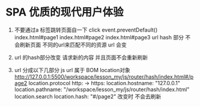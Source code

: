 # SPA  优质的现代用户体验
1. 不要通过a 标签跳转页面自一下
    click  event.preventDefault()
    index.html#page1 index.html#page2 index.html#page3
    url hash 部分 不会刷新页面
    不同的url来匹配不同的资源
    url 会变
2. url 的hash部分改变 请求新的内容
    并且页面不会重新刷新

3. url 分成以下几部分
    js url 属于  BOM  location对象
    http://127.0.0.1:5500/workspace/lesson_my/js/router/hash/index.html#/page2
    location.protocol   http: -> https:
    location.hostname: "127.0.0.1"
    location.pathname: "/workspace/lesson_my/js/router/hash/index.html"
    location.search
    location.hash: "#/page2"  改变时  不会去刷新
    
